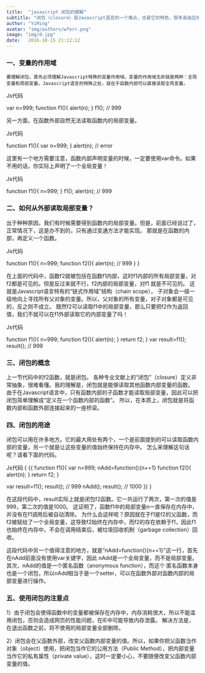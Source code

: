 ```yaml
---
title:  "javascript 闭包的理解"
subtitle: "闭包（closure）是Javascript语言的一个难点，也是它的特色，很多高级应用都要依靠闭包实现。"
author: "YiMing"
avatar: "img/authors/wferr.png"
image: "img/d.jpg"
date:   2016-10-15 21:12:12
---
```


### 一、变量的作用域
	要理解闭包，首先必须理解Javascript特殊的变量作用域。变量的作用域无非就是两种：全局变量和局部变量。Javascript语言的特殊之处，就在于函数内部可以直接读取全局变量。

Js代码

var n=999;
function f1(){
alert(n);
}
f1(); // 999

另一方面，在函数外部自然无法读取函数内的局部变量。

Js代码

function f1(){
var n=999;
}
alert(n); // error

这里有一个地方需要注意，函数内部声明变量的时候，一定要使用var命令。如果不用的话，你实际上声明了一个全局变量！

Js代码

function f1(){
n=999;
}
f1();
alert(n); // 999

### 二、如何从外部读取局部变量？
出于种种原因，我们有时候需要得到函数内的局部变量。但是，前面已经说过了，正常情况下，这是办不到的，只有通过变通方法才能实现。
那就是在函数的内部，再定义一个函数。

Js代码

function f1(){
n=999;
function f2(){
alert(n); // 999
}
}

在上面的代码中，函数f2就被包括在函数f1内部，这时f1内部的所有局部变量，对f2都是可见的。但是反过来就不行，f2内部的局部变量，对f1 就是不可见的。
这就是Javascript语言特有的“链式作用域”结构（chain scope），
子对象会一级一级地向上寻找所有父对象的变量。所以，父对象的所有变量，对子对象都是可见的，反之则不成立。
既然f2可以读取f1中的局部变量，那么只要把f2作为返回值，我们不就可以在f1外部读取它的内部变量了吗！

Js代码

function f1(){
n=999;
function f2(){
alert(n);
}
return f2;
}
var result=f1();
result(); // 999

### 三、闭包的概念
上一节代码中的f2函数，就是闭包。
各种专业文献上的“闭包”（closure）定义非常抽象，很难看懂。我的理解是，闭包就是能够读取其他函数内部变量的函数。
由于在Javascript语言中，只有函数内部的子函数才能读取局部变量，因此可以把闭包简单理解成“定义在一个函数内部的函数”。
所以，在本质上，闭包就是将函数内部和函数外部连接起来的一座桥梁。

### 四、闭包的用途
闭包可以用在许多地方。它的最大用处有两个，一个是前面提到的可以读取函数内部的变量，另一个就是让这些变量的值始终保持在内存中。
怎么来理解这句话呢？请看下面的代码。

Js代码
{ {{ function f1(){
var n=999;
nAdd=function(){n+=1}
function f2(){
alert(n);
}
return f2;
}

var result=f1();
result(); // 999
nAdd();
result(); // 1000 }} }


在这段代码中，result实际上就是闭包f2函数。它一共运行了两次，第一次的值是999，第二次的值是1000。
这证明了，函数f1中的局部变量n一直保存在内存中，并没有在f1调用后被自动清除。
为什么会这样呢？原因就在于f1是f2的父函数，而f2被赋给了一个全局变量，这导致f2始终在内存中，而f2的存在依赖于f1，因此f1也始终在内存中，不会在调用结束后，被垃圾回收机制（garbage collection）回收。

这段代码中另一个值得注意的地方，就是“nAdd=function(){n+=1}”这一行，首先在nAdd前面没有使用var关键字，因此 nAdd是一个全局变量，而不是局部变量。其次，nAdd的值是一个匿名函数（anonymous function），而这个
匿名函数本身也是一个闭包，所以nAdd相当于是一个setter，可以在函数外部对函数内部的局部变量进行操作。

### 五、使用闭包的注意点
1）由于闭包会使得函数中的变量都被保存在内存中，内存消耗很大，所以不能滥用闭包，否则会造成网页的性能问题，在IE中可能导致内存泄露。
解决方法是，在退出函数之前，将不使用的局部变量全部删除。

2）闭包会在父函数外部，改变父函数内部变量的值。所以，如果你把父函数当作对象（object）使用，把闭包当作它的公用方法（Public Method），把内部变量当作它的私有属性（private value），这时一定要小心，不要随便改变父函数内部变量的值。